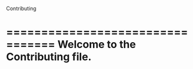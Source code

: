 Contributing

=================================
Welcome to the Contributing file.
=================================

```{include} ../CONTRIBUTING.md
```